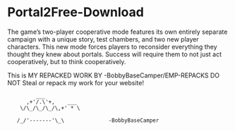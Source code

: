 # Portal2Free-Download
The game’s two-player cooperative mode features its own entirely separate campaign with a unique story, test chambers, and two new player characters. This new mode forces players to reconsider everything they thought they knew about portals. Success will require them to not just act cooperatively, but to think cooperatively.


This is MY REPACKED WORK BY -BobbyBaseCamper/EMP-REPACKS DO NOT Steal or repack my work for your website!



             ___
          ,+'/.\'+,    ___
        \/\_/\_/\_/\,+' * \

       /_/'-------'\_\              -BobbyBaseCamper
